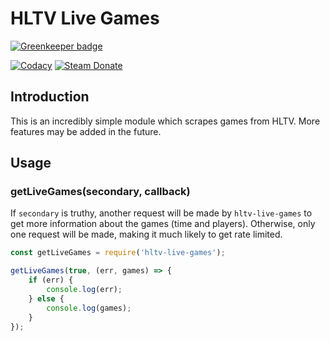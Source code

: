 # HLTV Live Games

[![Greenkeeper badge](https://badges.greenkeeper.io/andrewda/hltv-live-games.svg)](https://greenkeeper.io/)

[![Codacy][codacy-img]][codacy-url]
[![Steam Donate][steam-donate-img]][steam-donate-url]

## Introduction

This is an incredibly simple module which scrapes games from HLTV. More
features may be added in the future.

## Usage

### getLiveGames(secondary, callback)

If `secondary` is truthy, another request will be made by `hltv-live-games` to
get more information about the games (time and players). Otherwise, only one
request will be made, making it much likely to get rate limited.

```js
const getLiveGames = require('hltv-live-games');

getLiveGames(true, (err, games) => {
	if (err) {
		console.log(err);
	} else {
		console.log(games);
	}
});
```

<!-- Badge URLs -->

[codacy-img]:       https://img.shields.io/codacy/grade/1c459a215964481fa286267a4ea9c98d.svg?style=flat-square
[codacy-url]:       https://www.codacy.com/app/dassonville-andrew/hltv-live-games
[steam-donate-img]: https://img.shields.io/badge/donate-Steam-lightgrey.svg?style=flat-square
[steam-donate-url]: https://steamcommunity.com/tradeoffer/new/?partner=132224795&token=HuEE9Mk1
